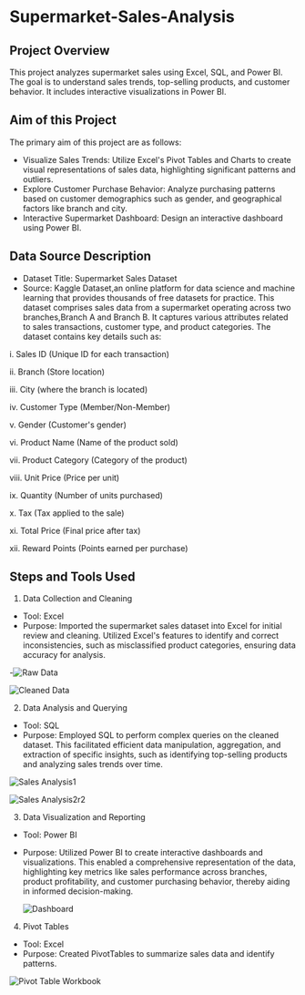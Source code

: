 # Supermarket-Sales-Analysis
##  Project Overview
This project analyzes supermarket sales using Excel, SQL, and Power BI. The goal is to understand sales trends, top-selling products, and customer behavior.
It includes interactive visualizations in Power BI.
## Aim of this Project
  The primary aim of this project are as follows:
  - Visualize Sales Trends: Utilize Excel's Pivot Tables and Charts to create visual representations of sales data, highlighting significant patterns and outliers.
  - Explore Customer Purchase Behavior: Analyze purchasing patterns based on customer demographics such as gender, and geographical factors like branch and city.
  - Interactive Supermarket Dashboard: Design an interactive dashboard using Power BI.
## Data Source Description

* Dataset Title: Supermarket Sales Dataset
* Source: Kaggle Dataset,an online platform for data science and machine learning that provides
thousands of free datasets for practice.
 This dataset comprises sales data from a supermarket operating across two branches,Branch A and Branch B. It captures various attributes related to sales transactions, customer type, and product categories. 
 The dataset contains key details such as:

i. Sales ID	(Unique ID for each transaction)

ii. Branch (Store location)

iii. City (where the branch is located)

iv. Customer Type (Member/Non-Member)

v. Gender (Customer's gender)

vi. Product Name (Name of the product sold)

vii. Product Category (Category of the product)

viii. Unit Price (Price per unit)

ix. Quantity (Number of units purchased)

x. Tax (Tax applied to the sale)

xi. Total Price (Final price after tax)

xii. Reward Points (Points earned per purchase)



## Steps and Tools Used
1. Data Collection and Cleaning

* Tool: Excel
* Purpose: Imported the supermarket sales dataset into Excel for initial review and cleaning. Utilized Excel's features to identify and correct inconsistencies, such as misclassified product categories, ensuring data accuracy for analysis.
  
-![Raw Data](https://github.com/user-attachments/assets/ec6b52c4-2073-49bc-8b56-58e037a974e2)

![Cleaned Data](https://github.com/user-attachments/assets/a8b038ac-d4bb-4508-85fe-d864f09de85d)


2. Data Analysis and Querying

* Tool: SQL
* Purpose: Employed SQL to perform complex queries on the cleaned dataset. This facilitated efficient data manipulation, aggregation, and extraction of specific insights, such as identifying top-selling products and analyzing sales trends over time.
  
![Sales Analysis1](https://github.com/user-attachments/assets/c00a1cc6-6a2c-4c6b-9956-919fcad93ee5)

![Sales Analysis2r2](https://github.com/user-attachments/assets/10361b37-1251-4682-8ad1-7fe837480fba)


3. Data Visualization and Reporting

* Tool: Power BI
* Purpose: Utilized Power BI to create interactive dashboards and visualizations. This enabled a comprehensive representation of the data, highlighting key metrics like sales performance across branches, product profitability, and customer purchasing behavior, thereby aiding in informed decision-making.
  
  ![Dashboard](https://github.com/user-attachments/assets/8607d5e6-87b5-4647-8b70-1cbc2f1b17c7)

4. Pivot Tables
  
* Tool: Excel
* Purpose: Created PivotTables to summarize sales data and identify patterns.
  
![Pivot Table Workbook](https://github.com/user-attachments/assets/1a94ced5-d534-490e-8724-9803d28a8503)




